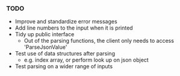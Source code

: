 ### TODO

- Improve and standardize error messages
- Add line numbers to the input when it is printed
- Tidy up public interface
    - Out of the parsing functions, the client only needs to access 'ParseJsonValue'
- Test use of data structures after parsing
    - e.g. index array, or perform look up on json object
- Test parsing on a wider range of inputs